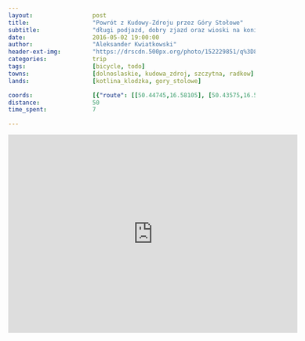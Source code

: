 ```yaml
---
layout:                 post
title:                  "Powrót z Kudowy-Zdroju przez Góry Stołowe"
subtitle:               "długi podjazd, dobry zjazd oraz wioski na koniec"
date:                   2016-05-02 19:00:00
author:                 "Aleksander Kwiatkowski"
header-ext-img:         "https://drscdn.500px.org/photo/152229851/q%3D80_m%3D2000/d91e640d51cb32fc6d0bf4f1ffa458ec"
categories:             trip
tags:                   [bicycle, todo]
towns:                  [dolnoslaskie, kudowa_zdroj, szczytna, radkow]
lands:                  [kotlina_klodzka, gory_stolowe]

coords:                 [{"route": [[50.44745,16.58105], [50.43575,16.58860], [50.42602,16.58723], [50.42405,16.60868], [50.42066,16.60508], [50.41727,16.60680], [50.41508,16.61332]], "type": "bicycle"}, {"route": [[50.43001,16.24519], [50.43608,16.23875], [50.44253,16.24184], [50.44581,16.25532], [50.45095,16.27849], [50.45177,16.29489], [50.45909,16.29952], [50.46423,16.31952], [50.46177,16.34587], [50.46341,16.34922], [50.47537,16.33763], [50.48307,16.32630], [50.48952,16.32862], [50.49367,16.32622], [50.48673,16.32879], [50.48684,16.33222], [50.48542,16.33042], [50.48843,16.34029], [50.48542,16.35128], [50.47384,16.35737], [50.46701,16.35548], [50.46204,16.37797], [50.45379,16.39557], [50.44417,16.41763], [50.44439,16.42089], [50.44849,16.42278], [50.44833,16.42681], [50.44510,16.43093], [50.44598,16.44938], [50.45215,16.46827], [50.44652,16.49753], [50.45281,16.49110], [50.45199,16.50689], [50.45357,16.52929], [50.45079,16.53230], [50.45084,16.54732], [50.44327,16.56646], [50.44942,16.56551], [50.44986,16.58152]], "type": "bicycle"}]
distance:               50
time_spent:             7

---
```


<iframe height='405' width='590' frameborder='0' allowtransparency='true' scrolling='no' src='https://www.strava.com/activities/563089957/embed/2c9c744f482d9c1ca6db9cdc012e11df45a3febc'></iframe>
